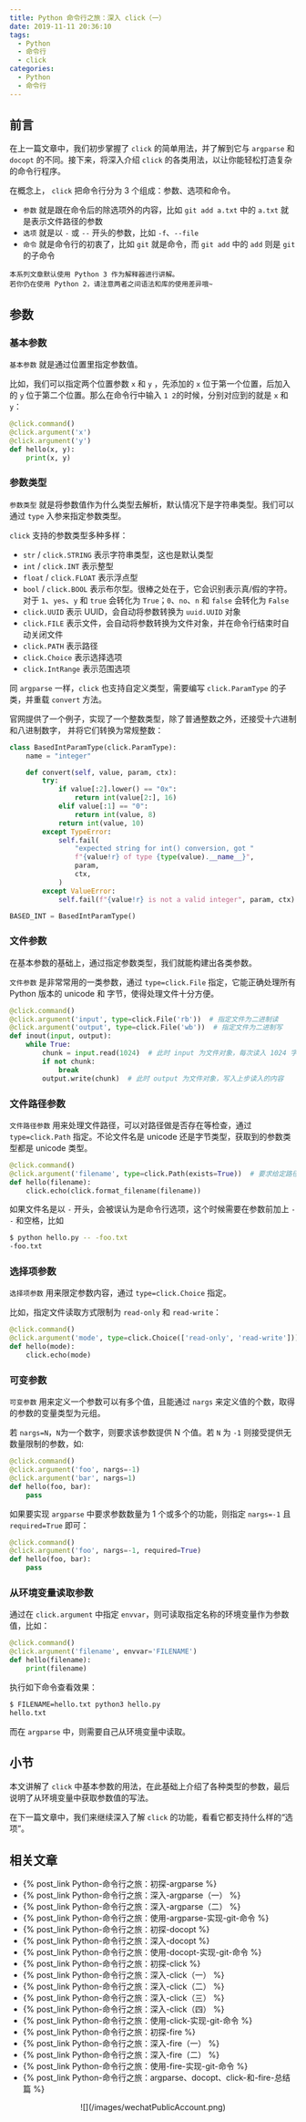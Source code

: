```yaml
---
title: Python 命令行之旅：深入 click（一）
date: 2019-11-11 20:36:10
tags:
  - Python
  - 命令行
  - click
categories:
  - Python
  - 命令行
---
```


## 前言

在上一篇文章中，我们初步掌握了 `click` 的简单用法，并了解到它与 `argparse` 和 `docopt` 的不同。接下来，将深入介绍 `click` 的各类用法，以让你能轻松打造复杂的命令行程序。

在概念上， `click` 把命令行分为 3 个组成：参数、选项和命令。

- `参数` 就是跟在命令后的除选项外的内容，比如 `git add a.txt` 中的 `a.txt` 就是表示文件路径的参数
- `选项` 就是以 `-` 或 `--` 开头的参数，比如 `-f`、`--file`
- `命令` 就是命令行的初衷了，比如 `git` 就是命令，而 `git add` 中的 `add` 则是 `git` 的子命令

<!--more-->

```
本系列文章默认使用 Python 3 作为解释器进行讲解。
若你仍在使用 Python 2，请注意两者之间语法和库的使用差异哦~
```

## 参数

### 基本参数

`基本参数` 就是通过位置里指定参数值。

比如，我们可以指定两个位置参数 `x` 和 `y` ，先添加的 `x` 位于第一个位置，后加入的 `y` 位于第二个位置。那么在命令行中输入 `1 2`的时候，分别对应到的就是 `x` 和 `y`：

```python
@click.command()
@click.argument('x')
@click.argument('y')
def hello(x, y):
    print(x, y)
```

### 参数类型

`参数类型` 就是将参数值作为什么类型去解析，默认情况下是字符串类型。我们可以通过 `type` 入参来指定参数类型。

`click` 支持的参数类型多种多样：

- `str` / `click.STRING` 表示字符串类型，这也是默认类型
- `int` / `click.INT` 表示整型
- `float` / `click.FLOAT` 表示浮点型
- `bool` / `click.BOOL` 表示布尔型。很棒之处在于，它会识别表示真/假的字符。对于 `1`、`yes`、`y` 和 `true` 会转化为 `True`；`0`、`no`、`n` 和 `false` 会转化为 `False`
- `click.UUID` 表示 UUID，会自动将参数转换为 `uuid.UUID` 对象
- `click.FILE` 表示文件，会自动将参数转换为文件对象，并在命令行结束时自动关闭文件
- `click.PATH` 表示路径
- `click.Choice` 表示选择选项
- `click.IntRange` 表示范围选项

同 `argparse` 一样，`click` 也支持自定义类型，需要编写 `click.ParamType` 的子类，并重载 `convert` 方法。

官网提供了一个例子，实现了一个整数类型，除了普通整数之外，还接受十六进制和八进制数字， 并将它们转换为常规整数：

```python
class BasedIntParamType(click.ParamType):
    name = "integer"

    def convert(self, value, param, ctx):
        try:
            if value[:2].lower() == "0x":
                return int(value[2:], 16)
            elif value[:1] == "0":
                return int(value, 8)
            return int(value, 10)
        except TypeError:
            self.fail(
                "expected string for int() conversion, got "
                f"{value!r} of type {type(value).__name__}",
                param,
                ctx,
            )
        except ValueError:
            self.fail(f"{value!r} is not a valid integer", param, ctx)

BASED_INT = BasedIntParamType()
```

### 文件参数

在基本参数的基础上，通过指定参数类型，我们就能构建出各类参数。

`文件参数` 是非常常用的一类参数，通过 `type=click.File` 指定，它能正确处理所有 Python 版本的 unicode 和 字节，使得处理文件十分方便。

```python
@click.command()
@click.argument('input', type=click.File('rb'))  # 指定文件为二进制读
@click.argument('output', type=click.File('wb'))  # 指定文件为二进制写
def inout(input, output):
    while True:
        chunk = input.read(1024)  # 此时 input 为文件对象，每次读入 1024 字节
        if not chunk:
            break
        output.write(chunk)  # 此时 output 为文件对象，写入上步读入的内容
```

### 文件路径参数

`文件路径参数` 用来处理文件路径，可以对路径做是否存在等检查，通过 `type=click.Path` 指定。不论文件名是 unicode 还是字节类型，获取到的参数类型都是 unicode 类型。

```python
@click.command()
@click.argument('filename', type=click.Path(exists=True))  # 要求给定路径存在，否则报错
def hello(filename):
    click.echo(click.format_filename(filename))
```

如果文件名是以 `-` 开头，会被误认为是命令行选项，这个时候需要在参数前加上 `--` 和空格，比如

```bash
$ python hello.py -- -foo.txt
-foo.txt
```

### 选择项参数

`选择项参数` 用来限定参数内容，通过 `type=click.Choice` 指定。

比如，指定文件读取方式限制为 `read-only` 和 `read-write`：

```python
@click.command()
@click.argument('mode', type=click.Choice(['read-only', 'read-write']))
def hello(mode):
    click.echo(mode)
```

### 可变参数

`可变参数` 用来定义一个参数可以有多个值，且能通过 `nargs` 来定义值的个数，取得的参数的变量类型为元组。

若 `nargs=N`，`N`为一个数字，则要求该参数提供 N 个值。若 `N` 为 `-1` 则接受提供无数量限制的参数，如:

```python
@click.command()
@click.argument('foo', nargs=-1)
@click.argument('bar', nargs=1)
def hello(foo, bar):
    pass
```

如果要实现 `argparse` 中要求参数数量为 1 个或多个的功能，则指定 `nargs=-1` 且 `required=True` 即可：

```python
@click.command()
@click.argument('foo', nargs=-1, required=True)
def hello(foo, bar):
    pass
```

### 从环境变量读取参数

通过在 `click.argument` 中指定 `envvar`，则可读取指定名称的环境变量作为参数值，比如：

```python
@click.command()
@click.argument('filename', envvar='FILENAME')
def hello(filename):
    print(filename)
```

执行如下命令查看效果：

```bash
$ FILENAME=hello.txt python3 hello.py
hello.txt
```

而在 `argparse` 中，则需要自己从环境变量中读取。

## 小节

本文讲解了 `click` 中基本参数的用法，在此基础上介绍了各种类型的参数，最后说明了从环境变量中获取参数值的写法。

在下一篇文章中，我们来继续深入了解 `click` 的功能，看看它都支持什么样的“选项”。

## 相关文章

- {% post_link Python-命令行之旅：初探-argparse %}
- {% post_link Python-命令行之旅：深入-argparse（一） %}
- {% post_link Python-命令行之旅：深入-argparse（二） %}
- {% post_link Python-命令行之旅：使用-argparse-实现-git-命令 %}
- {% post_link Python-命令行之旅：初探-docopt %}
- {% post_link Python-命令行之旅：深入-docopt %}
- {% post_link Python-命令行之旅：使用-docopt-实现-git-命令 %}
- {% post_link Python-命令行之旅：初探-click %}
- {% post_link Python-命令行之旅：深入-click（一） %}
- {% post_link Python-命令行之旅：深入-click（二） %}
- {% post_link Python-命令行之旅：深入-click（三） %}
- {% post_link Python-命令行之旅：深入-click（四） %}
- {% post_link Python-命令行之旅：使用-click-实现-git-命令 %}
- {% post_link Python-命令行之旅：初探-fire %}
- {% post_link Python-命令行之旅：深入-fire（一） %}
- {% post_link Python-命令行之旅：深入-fire（二） %}
- {% post_link Python-命令行之旅：使用-fire-实现-git-命令 %}
- {% post_link Python-命令行之旅：argparse、docopt、click-和-fire-总结篇 %}

<div align=center>
![](/images/wechatPublicAccount.png)
</div>
